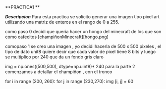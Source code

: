 **PRACTICA1 **

***Descripcion***
Para esta practica se solicito generar una imagen tipo pixel art utilizando una matriz de enteros en el rango de 0 a 255.

como paso 0 decidi que queria hacer un hongo del minecraft de los que son como cafecitos
[champiñonMinecraft][hongo.png]


comopaso 1 se creo una imagen , yo decidi hacerla de 500 x 500 pixeles , el tipo de dato unit8 quiere decir que cada valor de pixel tiene 8 bits y luego se multiplico por 240 que da un fondo gris claro 

img = np.ones((500,500), dtype=np.uint8)* 240
para la parte 2 comenzamos a detallar el champiñon , con el tronco 

for i in range (200, 260):
    for j in range (230,270):
    img [i, j] = 60
    


